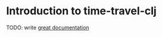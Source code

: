 # Introduction to time-travel-clj

TODO: write [great documentation](http://jacobian.org/writing/what-to-write/)
